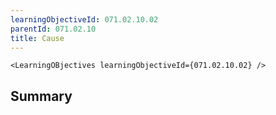 ```yaml
---
learningObjectiveId: 071.02.10.02
parentId: 071.02.10
title: Cause
---
```


```tsx eval
<LearningOBjectives learningObjectiveId={071.02.10.02} />
```

## Summary
